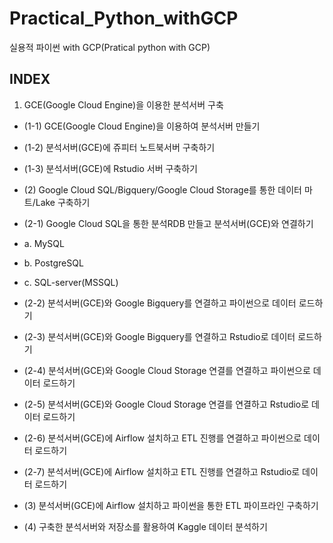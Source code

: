 # Practical_Python_withGCP
실용적 파이썬 with GCP(Pratical python with GCP) 

## INDEX
1. GCE(Google Cloud Engine)을 이용한 분석서버 구축
* (1-1) GCE(Google Cloud Engine)을 이용하여 분석서버 만들기
* (1-2) 분석서버(GCE)에 쥬피터 노트북서버 구축하기
* (1-3) 분석서버(GCE)에 Rstudio 서버 구축하기

* (2) Google Cloud SQL/Bigquery/Google Cloud Storage를 통한 데이터 마트/Lake 구축하기
* (2-1) Google Cloud SQL을 통한 분석RDB 만들고 분석서버(GCE)와 연결하기
*   a. MySQL
*   b. PostgreSQL
*   c. SQL-server(MSSQL)
* (2-2) 분석서버(GCE)와 Google Bigquery를 연결하고 파이썬으로 데이터 로드하기
* (2-3) 분석서버(GCE)와 Google Bigquery를 연결하고 Rstudio로 데이터 로드하기
* (2-4) 분석서버(GCE)와 Google Cloud Storage 연결를 연결하고 파이썬으로 데이터 로드하기
* (2-5) 분석서버(GCE)와 Google Cloud Storage 연결를 연결하고 Rstudio로 데이터 로드하기
* (2-6) 분석서버(GCE)에 Airflow 설치하고 ETL 진행를 연결하고 파이썬으로 데이터 로드하기
* (2-7) 분석서버(GCE)에 Airflow 설치하고 ETL 진행를 연결하고 Rstudio로 데이터 로드하기

* (3) 분석서버(GCE)에 Airflow 설치하고 파이썬을 통한 ETL 파이프라인 구축하기
* (4) 구축한 분석서버와 저장소를 활용하여 Kaggle 데이터 분석하기

